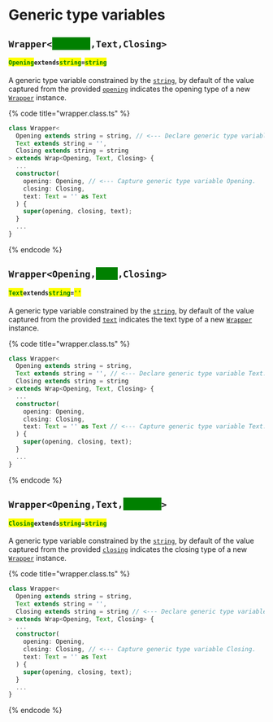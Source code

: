 # Generic type variables

## `Wrapper<`<mark style="color:green;background-color:green;">`Opening`</mark>`,Text,Closing>` <a href="#wrap-opening" id="wrap-opening"></a>

#### <mark style="color:green;">**`Opening`**</mark>**`extends`**<mark style="color:green;">**`string`**</mark>**`=`**<mark style="color:green;">**`string`**</mark>

​A generic type variable constrained by the [`string`](https://developer.mozilla.org/en-US/docs/Web/JavaScript/Reference/Global\_Objects/String), by default of the value captured from the provided [`opening`](constructor.md#opening-opening) indicates the opening type of a new [`Wrapper`](overview.md) instance.

{% code title="wrapper.class.ts" %}
```typescript
class Wrapper<
  Opening extends string = string, // <--- Declare generic type variable Opening.
  Text extends string = '',
  Closing extends string = string
> extends Wrap<Opening, Text, Closing> {
  ...
  constructor(
    opening: Opening, // <--- Capture generic type variable Opening.
    closing: Closing,
    text: Text = '' as Text
  ) {
    super(opening, closing, text);
  }
  ...
}
```
{% endcode %}

## `Wrapper<Opening,`<mark style="color:green;background-color:green;">`Text`</mark>`,Closing>`

#### <mark style="color:green;">**`Text`**</mark>**`extends`**<mark style="color:green;">**`string`**</mark>**`=`**<mark style="color:green;">**`''`**</mark>

​A generic type variable constrained by the [`string`](https://developer.mozilla.org/en-US/docs/Web/JavaScript/Reference/Global\_Objects/String), by default of the value captured from the provided [`text`](constructor.md#text-text) indicates the text type of a new [`Wrapper`](broken-reference) instance.

{% code title="wrapper.class.ts" %}
```typescript
class Wrapper<
  Opening extends string = string,
  Text extends string = '', // <--- Declare generic type variable Text.
  Closing extends string = string
> extends Wrap<Opening, Text, Closing> {
  ...
  constructor(
    opening: Opening,
    closing: Closing,
    text: Text = '' as Text // <--- Capture generic type variable Text.
  ) {
    super(opening, closing, text);
  }
  ...
}
```
{% endcode %}

## `Wrapper<Opening,Text,`<mark style="color:green;background-color:green;">`Closing`</mark>`>` <a href="#wrap-closing" id="wrap-closing"></a>

#### <mark style="color:green;">**`Closing`**</mark>**`extends`**<mark style="color:green;">**`string`**</mark>**`=`**<mark style="color:green;">**`string`**</mark>

​A generic type variable constrained by the [`string`](https://developer.mozilla.org/en-US/docs/Web/JavaScript/Reference/Global\_Objects/String), by default of the value captured from the provided [`closing`](constructor.md#closing-closing) indicates the closing type of a new [`Wrapper`](broken-reference) instance.

{% code title="wrapper.class.ts" %}
```typescript
class Wrapper<
  Opening extends string = string,
  Text extends string = '',
  Closing extends string = string // <--- Declare generic type variable Closing.
> extends Wrap<Opening, Text, Closing> {
  ...
  constructor(
    opening: Opening,
    closing: Closing, // <--- Capture generic type variable Closing.
    text: Text = '' as Text
  ) {
    super(opening, closing, text);
  }
  ...
}
```
{% endcode %}

